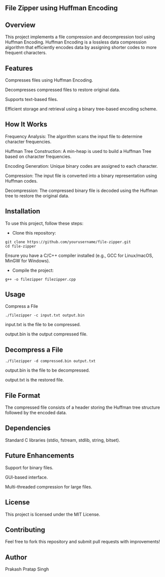 ## File Zipper using Huffman Encoding

## Overview

This project implements a file compression and decompression tool using Huffman Encoding. Huffman Encoding is a lossless data compression algorithm that efficiently encodes data by assigning shorter codes to more frequent characters.

## Features

Compresses files using Huffman Encoding.

Decompresses compressed files to restore original data.

Supports text-based files.

Efficient storage and retrieval using a binary tree-based encoding scheme.

## How It Works

Frequency Analysis: The algorithm scans the input file to determine character frequencies.

Huffman Tree Construction: A min-heap is used to build a Huffman Tree based on character frequencies.

Encoding Generation: Unique binary codes are assigned to each character.

Compression: The input file is converted into a binary representation using Huffman codes.

Decompression: The compressed binary file is decoded using the Huffman tree to restore the original data.

## Installation

To use this project, follow these steps:

- Clone this repository:

```git clone https://github.com/yourusername/file-zipper.git``` \
```cd file-zipper```

Ensure you have a C/C++ compiler installed (e.g., GCC for Linux/macOS, MinGW for Windows).

- Compile the project:

```g++ -o filezipper filezipper.cpp```

## Usage

Compress a File

```./filezipper -c input.txt output.bin```

input.txt is the file to be compressed.

output.bin is the output compressed file.

## Decompress a File

```./filezipper -d compressed.bin output.txt```

output.bin is the file to be decompressed.

output.txt is the restored file.

## File Format

The compressed file consists of a header storing the Huffman tree structure followed by the encoded data.

## Dependencies

Standard C libraries (stdio, fstream, stdlib, string, bitset).

## Future Enhancements

Support for binary files.

GUI-based interface.

Multi-threaded compression for large files.

## License

This project is licensed under the MIT License.

## Contributing

Feel free to fork this repository and submit pull requests with improvements!

## Author

Prakash Pratap Singh
